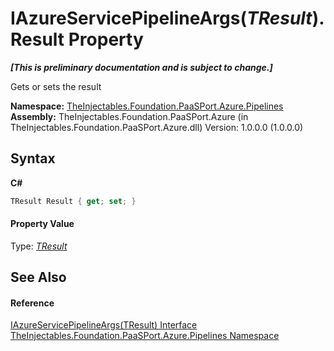 # IAzureServicePipelineArgs(*TResult*).Result Property 
 _**\[This is preliminary documentation and is subject to change.\]**_

Gets or sets the result

**Namespace:**&nbsp;<a href="12877838-209f-7bd8-1db6-0de375a06add">TheInjectables.Foundation.PaaSPort.Azure.Pipelines</a><br />**Assembly:**&nbsp;TheInjectables.Foundation.PaaSPort.Azure (in TheInjectables.Foundation.PaaSPort.Azure.dll) Version: 1.0.0.0 (1.0.0.0)

## Syntax

**C#**<br />
``` C#
TResult Result { get; set; }
```


#### Property Value
Type: <a href="1f2a7acd-9b59-1265-3842-9594665d60f3">*TResult*</a>

## See Also


#### Reference
<a href="1f2a7acd-9b59-1265-3842-9594665d60f3">IAzureServicePipelineArgs(TResult) Interface</a><br /><a href="12877838-209f-7bd8-1db6-0de375a06add">TheInjectables.Foundation.PaaSPort.Azure.Pipelines Namespace</a><br />